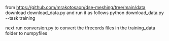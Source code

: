 from https://github.com/mrakotosaon/dse-meshing/tree/main/data
download download_data.py and run it as follows
  python download_data.py --task training

next run conversion.py to convert the tfrecords files in the training_data folder to numpyfiles
